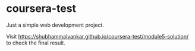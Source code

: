 # coursera-test

Just a simple web development project.


Visit https://shubhammalvankar.github.io/coursera-test/module5-solution/ to check the final result.
